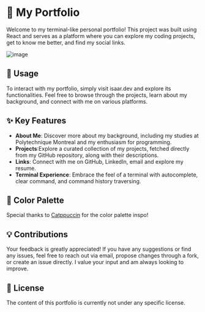# 👋 My Portfolio
Welcome to my terminal-like personal portfolio! This project was built using React and serves as a platform where you can explore my coding projects, get to know me better, and find my social links.

![image](https://github.com/Isaaruwu/Portfolio/assets/89482200/86d37a4f-dad1-47ca-928a-cb4330103510)


## 🌱 Usage
To interact with my portfolio, simply visit isaar.dev and explore its functionalities. Feel free to browse through the projects, learn about my background, and connect with me on various platforms.

## ✨ Key Features
- **About Me**: Discover more about my background, including my studies at Polytechnique Montreal and my enthusiasm for programming.
- **Projects**:Explore a curated collection of my projects, fetched directly from my GitHub repository, along with their descriptions.
- **Links**: Connect with me on GitHub, LinkedIn, email and explore my resume. 
- **Terminal Experience**: Embrace the feel of a terminal with autocomplete, clear command, and command history traversing.

## 💚 Color Palette 
Special thanks to [Catppuccin](https://github.com/catppuccin/catppuccin) for the color palette inspo!

## 💡 Contributions
Your feedback is greatly appreciated! If you have any suggestions or find any issues, feel free to reach out via email, propose changes through a fork, or create an issue directly. I value your input and am always looking to improve.

## 📜 License
The content of this portfolio is currently not under any specific license.
